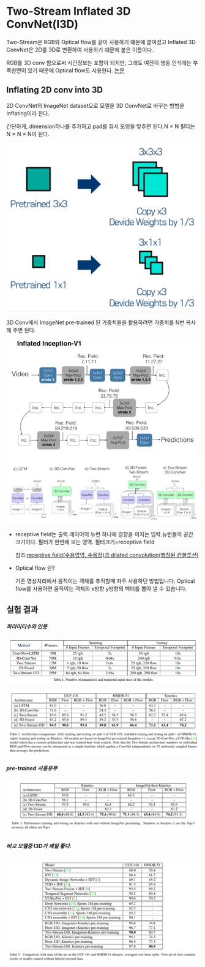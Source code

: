 # Two-Stream Inflated 3D ConvNet(I3D)

Two-Stream은 RGB와 Optical flow를 같이 사용하기 떄문에 붙여졌고 Inflated 3D ConvNet은 2D를 3D로 변환하여 사용하기 떄문에 붙은 이름이다.

RGB를 3D conv 함으로써 시간정보는 포함이 되지만, 그래도 여전히 행동 인식에는 부족한면이 있기 때문에 Optical flow도 사용한다. [논문](https://arxiv.org/pdf/1705.07750.pdf)

## Inflating 2D conv into 3D

2D ConvNet의 ImageNet dataset으로 모델을 3D ConvNet로 바꾸는 방법을 Inflating이라 한다. 

간단하게, dimension하나를 추가하고 pad를 줘서 모양을 맞추면 된다.N × N 필터는 N × N × N이 된다.

![inflat](./image/inflat.png "inflat")

3D Conv에서 ImageNet pre-trained 된 가중치들을 활용하려면 가중치를 N번 복사해 주면 된다.

![infcep](./image/infcep.png "infcep")
![model](./image/model.png "model")

* receptive field는 출력 레이어의 뉴런 하나에 영향을 미치는 입력 뉴런들의 공간 크기이다. 필터가 한번에 보는 영역. 필터크기=receptive field

    참조:[receptive field(수용영역, 수용장)과 dilated convolution(팽창된 컨볼루션)](https://m.blog.naver.com/PostView.nhn?blogId=sogangori&logNo=220952339643&proxyReferer=https:%2F%2Fwww.google.com%2F)

* Optical flow 란?

    기존 영상처리에서 움직이는 객체를 추적할때 자주 사용하던 방법입니다. Optical flow를 사용하면 움직이는 객체의 x방향 y방향의 벡터를 뽑아 낼 수 있습니다. 


## 실험 결과

##### 파라미터수와 인풋
![res1](./image/res1.png "res1")

![res2](./image/res2.png "res2")

##### pre-trained 사용유무
![res3](./image/res3.png "res3")

##### 비교 모델중 I3D가 제일 좋다.
![res4](./image/res4.png "res4")

